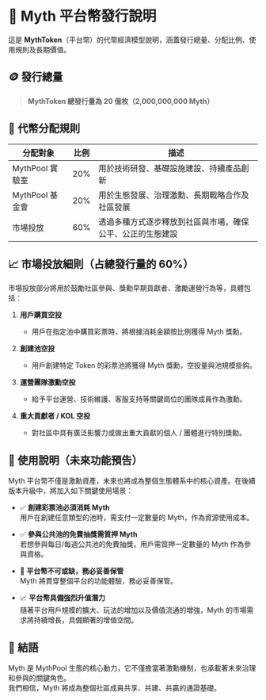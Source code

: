 # 📄 Myth 平台幣發行說明

這是 **MythToken**（平台幣）的代幣經濟模型說明，涵蓋發行總量、分配比例、使用規則及長期價值。

## 🪙 發行總量

> **MythToken 總發行量為 20 億枚（2,000,000,000 Myth）**

## 🧾 代幣分配規則

| 分配對象         | 比例   | 描述                                                                 |
|------------------|--------|----------------------------------------------------------------------|
| MythPool 實驗室   | 20%    | 用於技術研發、基礎設施建設、持續產品創新                             |
| MythPool 基金會   | 20%    | 用於生態發展、治理激勳、長期戰略合作及社區發展                       |
| 市場投放         | 60%    | 透過多種方式逐步釋放到社區與市場，確保公平、公正的生態建設           |

## 📈 市場投放細則（占總發行量的 60%）

市場投放部分將用於鼓勵社區參與、獎勳早期貢獻者、激勵運營行為等，具體包括：

1. **用戶購買空投**  
   - 用戶在指定池中購買彩票時，將根據消耗金額按比例獲得 Myth 獎勳。

2. **創建池空投**  
   - 用戶創建特定 Token 的彩票池將獲得 Myth 獎勳，空投量與池規模掛鈎。

3. **運營團隊激勳空投**  
   - 給予平台運營、技術維護、客服支持等關鍵崗位的團隊成員作為激勳。

4. **重大貢獻者 / KOL 空投**  
   - 對社區中具有廣泛影響力或做出重大貢獻的個人 / 團體進行特別獎勳。

## 🧭 使用說明（未來功能預告）

Myth 平台幣不僅是激勳資產，未來也將成為整個生態體系中的核心資產。在後續版本升級中，將加入如下關鍵使用場景：

- ✅ **創建彩票池必須消耗 Myth**  
  用戶在創建任意類型的池時，需支付一定數量的 Myth，作為資源使用成本。

- ✅ **參與公共池的免費抽獎需質押 Myth**  
  若想參與每日/每週公共池的免費抽獎，用戶需質押一定數量的 Myth 作為參與資格。

- 🔐 **平台幣不可或缺，務必妥善保管**  
  Myth 將貫穿整個平台的功能體驗，務必妥善保管。

- 📈 **平台幣具備強烈升值潛力**  
  隨著平台用戶規模的擴大、玩法的增加以及價值流通的增強，Myth 的市場需求將持續增長，具備顯著的增值空間。

## 💬 結語

Myth 是 MythPool 生態的核心動力，它不僅擔當著激勳機制，也承載著未來治理和參與的關鍵角色。  
我們相信，Myth 將成為整個社區成員共享、共建、共贏的通證基礎。